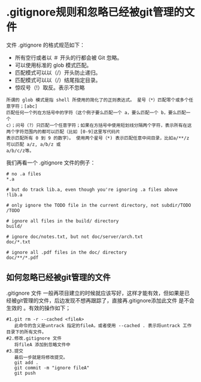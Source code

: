# .gitignore规则和忽略已经被git管理的文件

文件 .gitignore 的格式规范如下：

- 所有空行或者以 ＃ 开头的行都会被 Git 忽略。
- 可以使用标准的 glob 模式匹配。
- 匹配模式可以以（/）开头防止递归。
- 匹配模式可以以（/）结尾指定目录。
- 惊叹号（!）取反。表示不忽略

```
所谓的 glob 模式是指 shell 所使用的简化了的正则表达式。 星号（*）匹配零个或多个任意字符；[abc] 
匹配任何一个列在方括号中的字符（这个例子要么匹配一个 a，要么匹配一个 b，要么匹配一个 
c）；问号（?）只匹配一个任意字符；如果在方括号中使用短划线分隔两个字符，表示所有在这两个字符范围内的都可以匹配（比如 [0-9]这里写代码片 
表示匹配所有 0 到 9 的数字）。 使用两个星号（*) 表示匹配任意中间目录，比如a/**/z 可以匹配 a/z, a/b/z 或 
a/b/c/z等。
```

我们再看一个 .gitignore 文件的例子：

```properties
# no .a files
*.a

# but do track lib.a, even though you're ignoring .a files above
!lib.a

# only ignore the TODO file in the current directory, not subdir/TODO
/TODO

# ignore all files in the build/ directory
build/

# ignore doc/notes.txt, but not doc/server/arch.txt
doc/*.txt

# ignore all .pdf files in the doc/ directory
doc/**/*.pdf
```

## 如何忽略已经被git管理的文件

.gitignore 文件 一般再项目建立的时候就应该写好，这样才能有效，但如果是已经被git管理的文件，后边发现不想再跟踪了，直接再.gitignore添加此文件 是不会生效的 。有效的操作如下；

```shell
#1.git rm -r --cached <fileA> 
   此命令的含义是untrack 指定的fileA，或者使用 --cached . 表示将untrack 工作目录下的所有文件。
#2.修改.gitignore 文件 
   将fileA 添加到忽略文件中
#3.提交
   最后一步就是将修改提交。
   git add . 
   git commit -m "ignore fileA"
   git push
```

